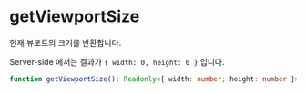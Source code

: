 # getViewportSize

현재 뷰포트의 크기를 반환합니다.

Server-side 에서는 결과가 `{ width: 0, height: 0 }` 입니다.

```typescript
function getViewportSize(): Readonly<{ width: number; height: number }>;
```
